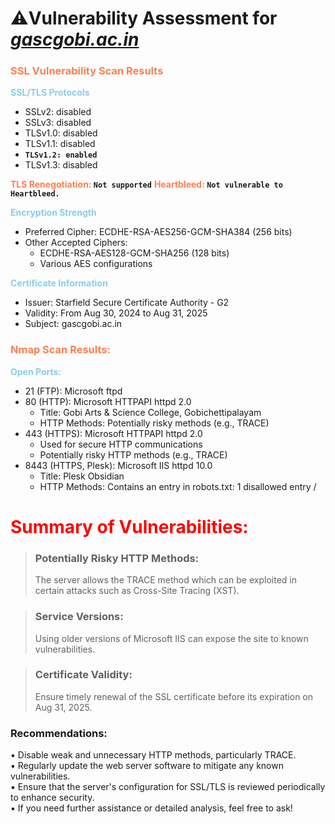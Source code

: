 # **⚠️Vulnerability Assessment  for *[gascgobi.ac.in](www.gascgobi.ac.in)*** 


### **<span style="color:coral">SSL Vulnerability Scan Results</span>**  

**<span style="color:skyblue">SSL/TLS Protocols</span>**

- SSLv2: disabled
- SSLv3: disabled
- TLSv1.0: disabled
- TLSv1.1: disabled
- **`TLSv1.2: enabled`**
- TLSv1.3: disabled


**<span style="color:coral">TLS Renegotiation: </span>`Not supported`**
**<span style="color:coral">Heartbleed: </span>`Not vulnerable to Heartbleed.`**

**<span style="color:skyblue">Encryption Strength</span>**
- Preferred Cipher: ECDHE-RSA-AES256-GCM-SHA384 (256 bits)
- Other Accepted Ciphers:
    - ECDHE-RSA-AES128-GCM-SHA256 (128 bits)
    - Various AES configurations

**<span style="color:skyblue">Certificate Information</span>**
- Issuer: Starfield Secure Certificate Authority - G2
- Validity: From Aug 30, 2024 to Aug 31, 2025
- Subject: gascgobi.ac.in
### **<span style="color:coral">Nmap Scan Results:</span>**
**<span style="color:skyblue">Open Ports:</span>**

- 21 (FTP): Microsoft ftpd
- 80 (HTTP): Microsoft HTTPAPI httpd 2.0
    - Title: Gobi Arts & Science College, Gobichettipalayam
    - HTTP Methods: Potentially risky methods (e.g., TRACE)
- 443 (HTTPS): Microsoft HTTPAPI httpd 2.0
    - Used for secure HTTP communications
    - Potentially risky HTTP methods (e.g., TRACE)
- 8443 (HTTPS, Plesk): Microsoft IIS httpd 10.0
    - Title: Plesk Obsidian
    - HTTP Methods: Contains an entry in robots.txt: 1 disallowed entry /

# **<span style="color:red">Summary of Vulnerabilities:</span>**

>### **Potentially Risky HTTP Methods:**
> The server allows the TRACE method which can be exploited in certain attacks such as Cross-Site Tracing (XST).

>### **Service Versions:**
> Using older versions of Microsoft IIS can expose the site to known vulnerabilities.

>### **Certificate Validity:**
> Ensure timely renewal of the SSL certificate before its expiration on Aug 31, 2025.



### **Recommendations:**
▪ Disable weak and unnecessary HTTP methods, particularly TRACE.<br>
▪ Regularly update the web server software to mitigate any known vulnerabilities.<br>
▪ Ensure that the server's configuration for SSL/TLS is reviewed periodically to enhance security.<br>
▪ If you need further assistance or detailed analysis, feel free to ask!
